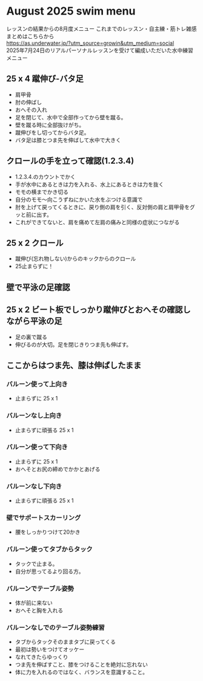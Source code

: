 # August 2025 swim menu
レッスンの結果からの8月度メニュー
これまでのレッスン・自主練・筋トレ雑感まとめはこちらから  
https://as.underwater.jp/?utm_source=growin&utm_medium=social  
2025年7月24日のリアルパーソナルレッスンを受けて編成いただいた水中練習メニュー
## 25 x 4 蹴伸び-バタ足
- 肩甲骨
- 肘の伸ばし
- おへその入れ
- 足を閉じて、水中で全部作ってから壁を蹴る。
- 壁を蹴る時に全部抜けがち。
- 蹴伸びをし切ってからバタ足。
- バタ足は膝とつま先を伸ばして水中で大きく

## クロールの手を立って確認(1.2.3.4)
- 1.2.3.4.のカウントでかく
- 手が水中にあるときは力を入れる、水上にあるときは力を抜く
- モモの横までかき切る
- 自分のモモ～向こうずねにかいた水をぶつける意識で
- 肘を上げて戻ってくるときに、戻り側の肩を引く、反対側の肩と肩甲骨をグッと前に出す。
- これができてないと、肩を痛めて左肩の痛みと同様の症状につながる

## 25 x 2 クロール
- 蹴伸び(忘れ物しない)からのキックからのクロール
- 25止まらずに！

## 壁で平泳の足確認

## 25 x 2 ビート板でしっかり蹴伸びとおへその確認しながら平泳の足
- 足の裏で蹴る
- 伸びるのが大切。足を閉じきりつま先も伸ばす。

## ここからはつま先、膝は伸ばしたまま 
### バルーン使って上向き
- 止まらずに 25 x 1
### バルーンなし上向き
- 止まらずに頑張る 25 x 1
### バルーン使って下向き
- 止まらずに 25 x 1
- おへそとお尻の締めでかかとあげる
### バルーンなし下向き
- 止まらずに頑張る 25 x 1
### 壁でサポートスカーリング
- 腰をしっかりつけて20かき
### バルーン使ってタブからタック
- タックで止まる。
- 自分が思ってるより回る方。
### バルーンでテーブル姿勢
- 体が前に来ない
- おへそと胸を入れる
### バルーンなしでのテーブル姿勢練習
- タブからタックそのままタブに戻ってくる
- 最初は勢いをつけてオッケー
- なれてきたらゆっくり
- つま先を伸ばすこと、膝をつけることを絶対に忘れない
- 体に力を入れるのではなく、バランスを意識すること。
